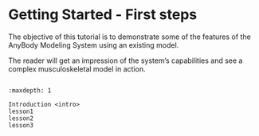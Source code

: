 # Getting Started - First steps

The objective of this tutorial is to demonstrate some of the features of
the AnyBody Modeling System using an existing model.

The reader will get an impression of the system’s capabilities and see a
complex musculoskeletal model in action.

```{rubric} Tutorial content
```

```{toctree}
:maxdepth: 1

Introduction <intro>
lesson1
lesson2
lesson3
```
